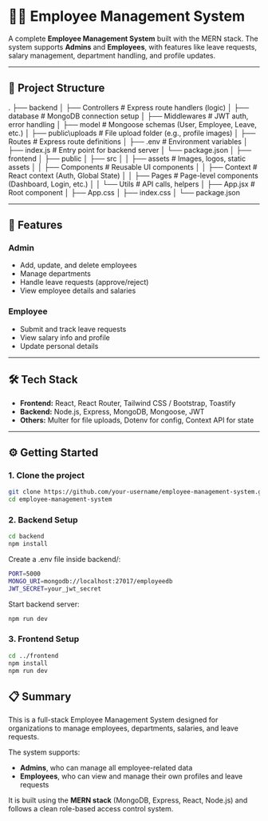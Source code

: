 # 🧑‍💼 Employee Management System

A complete **Employee Management System** built with the MERN stack. The system supports **Admins** and **Employees**, with features like leave requests, salary management, department handling, and profile updates.

---

## 📁 Project Structure
.
├── backend
│ ├── Controllers # Express route handlers (logic)
│ ├── database # MongoDB connection setup
│ ├── Middlewares # JWT auth, error handling
│ ├── model # Mongoose schemas (User, Employee, Leave, etc.)
│ ├── public\uploads # File upload folder (e.g., profile images)
│ ├── Routes # Express route definitions
│ ├── .env # Environment variables
│ ├── index.js # Entry point for backend server
│ └── package.json
│
├── frontend
│ ├── public
│ ├── src
│ │ ├── assets # Images, logos, static assets
│ │ ├── Components # Reusable UI components
│ │ ├── Context # React context (Auth, Global State)
│ │ ├── Pages # Page-level components (Dashboard, Login, etc.)
│ │ └── Utils # API calls, helpers
│ ├── App.jsx # Root component
│ ├── App.css
│ ├── index.css
│ └── package.json


---

## 🚀 Features

### Admin
- Add, update, and delete employees
- Manage departments
- Handle leave requests (approve/reject)
- View employee details and salaries

### Employee
- Submit and track leave requests
- View salary info and profile
- Update personal details

---

## 🛠 Tech Stack

- **Frontend:** React, React Router, Tailwind CSS / Bootstrap, Toastify
- **Backend:** Node.js, Express, MongoDB, Mongoose, JWT
- **Others:** Multer for file uploads, Dotenv for config, Context API for state

---

## ⚙️ Getting Started

### 1. Clone the project

```bash
git clone https://github.com/your-username/employee-management-system.git
cd employee-management-system
```
### 2. Backend Setup
```bash
cd backend
npm install
```
Create a .env file inside backend/:
```bash 
PORT=5000
MONGO_URI=mongodb://localhost:27017/employeedb
JWT_SECRET=your_jwt_secret
```
Start backend server:
```bash 
npm run dev
```

### 3. Frontend Setup
```bash 
cd ../frontend
npm install
npm run dev
```

## 📋 Summary

This is a full-stack Employee Management System designed for organizations to manage employees, departments, salaries, and leave requests.

The system supports:
- **Admins**, who can manage all employee-related data
- **Employees**, who can view and manage their own profiles and leave requests

It is built using the **MERN stack** (MongoDB, Express, React, Node.js) and follows a clean role-based access control system.

